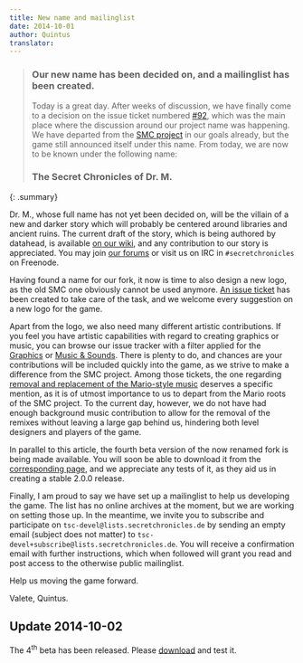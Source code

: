 ```yaml
---
title: New name and mailinglist
date: 2014-10-01
author: Quintus
translator:
---
```


> ### Our new name has been decided on, and a mailinglist has been created.
>
> Today is a great day. After weeks of discussion, we have finally come
> to a decision on the issue ticket numbered [#92][1], which was the
> main place where the discussion around our project name was
> happening. We have departed from the [SMC project][2] in our goals
> already, but the game still announced itself under this name. From
> today, we are now to be known under the following name:
>
> ### The Secret Chronicles of Dr. M.
{: .summary}

Dr. M., whose full name has not yet been decided on, will be the
villain of a new and darker story which will probably be centered
around libraries and ancient ruins. The current draft of the story,
which is being authored by datahead, is available [on our wiki][3],
and any contribution to our story is appreciated. You may join [our
forums][4] or visit us on IRC in `#secretchronicles` on Freenode.

Having found a name for our fork, it now is time to also design a new
logo, as the old SMC one obviously cannot be used anymore. [An issue
ticket][5] has been created to take care of the task, and we welcome
every suggestion on a new logo for the game.

Apart from the logo, we also need many different artistic
contributions. If you feel you have artistic capabilities with regard
to creating graphics or music, you can browse our issue tracker with a
filter applied for the [Graphics][6] or [Music & Sounds][7]. There is plenty to do,
and chances are your contributions will be included quickly into the
game, as we strive to make a difference from the SMC project. Among
those tickets, the one regarding [removal and replacement of the
Mario-style music][8] deserves a specific mention, as it is of utmost
importance to us to depart from the Mario roots of the SMC project. To
the current day, however, we do not have had enough background music
contribution to allow for the removal of the remixes without leaving a
large gap behind us, hindering both level designers and players of the
game.

In parallel to this article, the fourth beta version of the now
renamed fork is being made available. You will soon be able to
download it from the [corresponding page][9], and we appreciate any
tests of it, as they aid us in creating a stable 2.0.0 release.

Finally, I am proud to say we have set up a mailinglist to help us
developing the game. The list has no online archives at the moment,
but we are working on setting those up. In the meantime, we invite you
to subscribe and participate on `tsc-devel@lists.secretchronicles.de`
by sending an empty email (subject does not matter) to
`tsc-devel+subscribe@lists.secretchronicles.de`. You will receive a
confirmation email with further instructions, which when followed will
grant you read and post access to the otherwise public mailinglist.

Help us moving the game forward.

Valete,
Quintus.

Update 2014-10-02
-----------------

The 4<sup>th</sup> beta has been released. Please [download][9] and test it.

[1]: https://github.com/Secretchronicles/TSC/issues/92
[2]: http://secretmaryo.org
[3]: http://wiki.secretchronicles.de/Story%20Development%20Document%20-%20Version%202
[4]: http://forum.secretchronicles.de
[5]: https://github.com/Secretchronicles/TSC/issues/203
[6]: https://github.com/Secretchronicles/TSC/issues?q=is%3Aopen+is%3Aissue+label%3AGraphics
[7]: https://github.com/Secretchronicles/TSC/issues?q=is%3Aopen+is%3Aissue+label%3A%22Music+%26+Sounds%22
[8]: https://github.com/Secretchronicles/TSC/issues/103
[9]: /en/download/
